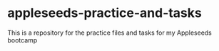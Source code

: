 # appleseeds-practice-and-tasks
This is a repository for the practice files and tasks for my Appleseeds bootcamp
